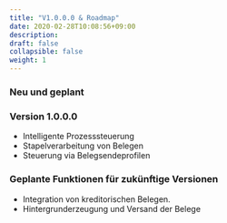 ```yaml
---
title: "V1.0.0.0 & Roadmap"
date: 2020-02-28T10:08:56+09:00
description: 
draft: false
collapsible: false
weight: 1
---
```

### Neu und geplant

### Version 1.0.0.0
- Intelligente Prozesssteuerung
- Stapelverarbeitung von Belegen
- Steuerung via Belegsendeprofilen

### Geplante Funktionen für zukünftige Versionen
- Integration von kreditorischen Belegen.
- Hintergrunderzeugung und Versand der Belege

